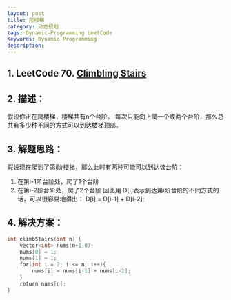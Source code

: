 ```yaml
---
layout: post
title: 爬楼梯
category: 动态规划
tags: Dynamic-Programming LeetCode
Keywords: Dynamic-Programming
description:
---
```

## 1. LeetCode 70. [Climbling Stairs](https://leetcode.com/problems/climbing-stairs/description/)
## 2. 描述：
假设你正在爬楼梯，楼梯共有n个台阶。 每次只能向上爬一个或两个台阶，那么总共有多少种不同的方式可以到达楼梯顶部。
## 3. 解题思路：
假设现在爬到了第i阶楼梯，那么此时有两种可能可以到达该台阶：
1. 在第i-1阶台阶处，爬了1个台阶
2. 在第i-2阶台阶处，爬了2个台阶
因此用 D[i]表示到达第i阶台阶的不同方式的话，可以很容易地得出： D[i] = D[i-1] + D[i-2];
## 4. 解决方案：
``` c++
int climbStairs(int n) {
    vector<int> nums(n+1,0);
    nums[0] = 1;
    nums[1] = 1;
    for(int i = 2; i <= n; i++){
        nums[i] = nums[i-1] + nums[i-2];
    }
    return nums[n];
}
```
